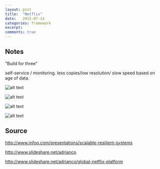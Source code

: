 ```yaml
---
layout: post
title:  "Netflix"
date:   2015-07-14
categories: framework
excerpt: 
comments: true
---
```


## Notes ##

"Build for three"

self-service / monitoring. less copies/low resolution/ slow speed based on age of data.

![alt text](https://cloud.githubusercontent.com/assets/5607138/8680553/f1b130b4-2a16-11e5-89c5-4af82dccd387.png)

![alt text](https://cloud.githubusercontent.com/assets/5607138/8680552/f1b14e3c-2a16-11e5-9d4b-4bf70cc8ea6c.png)

![alt text](https://cloud.githubusercontent.com/assets/5607138/8680551/f1b0a4fa-2a16-11e5-83f8-a76e06bf7877.png)

![alt text](https://cloud.githubusercontent.com/assets/5607138/8680554/f1b1d726-2a16-11e5-937f-51359343c6ca.png)



## Source ##
http://www.infoq.com/presentations/scalable-resilient-systems

http://www.slideshare.net/adrianco

http://www.slideshare.net/adrianco/global-netflix-platform


